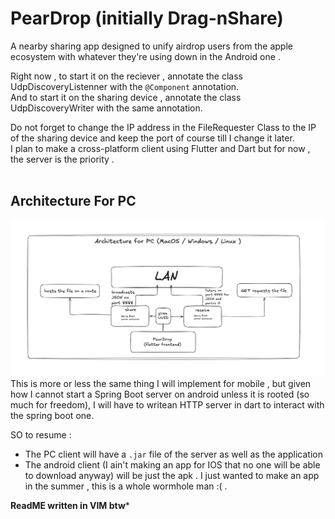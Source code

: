# PearDrop (initially Drag-nShare)
A nearby sharing app designed to unify airdrop users from the apple ecosystem with whatever they're using down in the Android one .


Right now , to start it on the reciever , annotate the class UdpDiscoveryListenner with the ```@Component``` annotation.  
And to start it on the sharing device , annotate the class UdpDiscoveryWriter with the same annotation.  

Do not forget to change the IP address in the FileRequester Class to the IP of the sharing device and keep the port of course till I change it later.  
I plan to make a cross-platform client using Flutter and Dart but for now , the server is the priority .  
<br>
## Architecture For PC
![alt text](img/architecture.png)
<br>
This is more or less the same thing I will implement for mobile , but given how I cannot start a Spring Boot server on android unless it is rooted (so much for freedom), I will have to writean HTTP server in dart to interact with the spring boot one.   

SO to resume : 

- The PC client will have a ```.jar``` file of the server as well as the application
- The android client (I ain't making an app for IOS that no one will be able to download anyway) will be just the apk . I just wanted to make an app in the summer , this is a whole wormhole man :( .   

**ReadME written in VIM btw***
